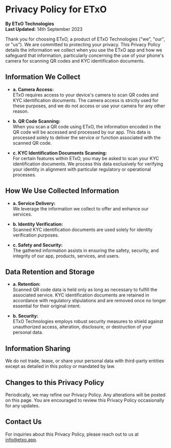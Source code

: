 # Privacy Policy for ETxO

**By ETxO Technologies**  
**Last Updated:** 14th September 2023

Thank you for choosing ETxO, a product of ETxO Technologies ("we", "our", or "us"). We are committed to protecting your privacy. This Privacy Policy details the information we collect when you use the ETxO app and how we safeguard that information, particularly concerning the use of your phone's camera for scanning QR codes and KYC identification documents.

## Information We Collect

- **a. Camera Access:**  
ETxO requires access to your device's camera to scan QR codes and KYC identification documents. The camera access is strictly used for these purposes, and we do not access or use your camera for any other reason.

- **b. QR Code Scanning:**  
When you scan a QR code using ETxO, the information encoded in the QR code will be accessed and processed by our app. This data is processed solely to deliver the service or function associated with the scanned QR code.

- **c. KYC Identification Documents Scanning:**  
For certain features within ETxO, you may be asked to scan your KYC identification documents. We process this data exclusively for verifying your identity in alignment with particular regulatory or operational processes.

## How We Use Collected Information

- **a. Service Delivery:**  
We leverage the information we collect to offer and enhance our services.

- **b. Identity Verification:**  
Scanned KYC identification documents are used solely for identity verification purposes.

- **c. Safety and Security:**  
The gathered information assists in ensuring the safety, security, and integrity of our app, products, services, and users.

## Data Retention and Storage

- **a. Retention:**  
Scanned QR code data is held only as long as necessary to fulfill the associated service. KYC identification documents are retained in accordance with regulatory stipulations and are removed once no longer essential for their original intent.

- **b. Security:**  
ETxO Technologies employs robust security measures to shield against unauthorized access, alteration, disclosure, or destruction of your personal data.

## Information Sharing

We do not trade, lease, or share your personal data with third-party entities except as detailed in this policy or mandated by law.

## Changes to this Privacy Policy

Periodically, we may refine our Privacy Policy. Any alterations will be posted on this page. You are encouraged to review this Privacy Policy occasionally for any updates.

## Contact Us

For inquiries about this Privacy Policy, please reach out to us at [info@etxo.app](mailto:info@etxo.io).

